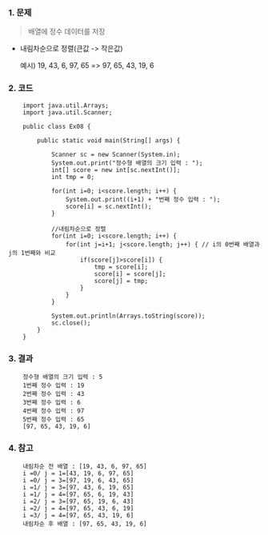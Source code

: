### 1. 문제
> 배열에 정수 데이터를 저장
- 내림차순으로 정렬(큰값 -> 작은값)

    예시) 19, 43, 6, 97, 65
        => 97, 65, 43, 19, 6

### 2. 코드

        import java.util.Arrays;
        import java.util.Scanner;

        public class Ex08 {

            public static void main(String[] args) {

                Scanner sc = new Scanner(System.in);
                System.out.print("정수형 배열의 크기 입력 : ");
                int[] score = new int[sc.nextInt()];
                int tmp = 0;
                
                for(int i=0; i<score.length; i++) {
                    System.out.print((i+1) + "번째 정수 입력 : ");
                    score[i] = sc.nextInt();
                }
                
                //내림차순으로 정렬
                for(int i=0; i<score.length; i++) {
                    for(int j=i+1; j<score.length; j++) { // i의 0번째 배열과 j의 1번째와 비교
                        if(score[j]>score[i]) {
                            tmp = score[i];
                            score[i] = score[j];
                            score[j] = tmp;
                        }
                    }
                }

                System.out.println(Arrays.toString(score));
                sc.close();
            }
        }

### 3. 결과

        정수형 배열의 크기 입력 : 5
        1번째 정수 입력 : 19
        2번째 정수 입력 : 43
        3번째 정수 입력 : 6
        4번째 정수 입력 : 97
        5번째 정수 입력 : 65
        [97, 65, 43, 19, 6]

### 4. 참고

        내림차순 전 배열 : [19, 43, 6, 97, 65]
        i =0/ j = 1=[43, 19, 6, 97, 65]
        i =0/ j = 3=[97, 19, 6, 43, 65]
        i =1/ j = 3=[97, 43, 6, 19, 65]
        i =1/ j = 4=[97, 65, 6, 19, 43]
        i =2/ j = 3=[97, 65, 19, 6, 43]
        i =2/ j = 4=[97, 65, 43, 6, 19]
        i =3/ j = 4=[97, 65, 43, 19, 6]
        내림차순 후 배열 : [97, 65, 43, 19, 6]

